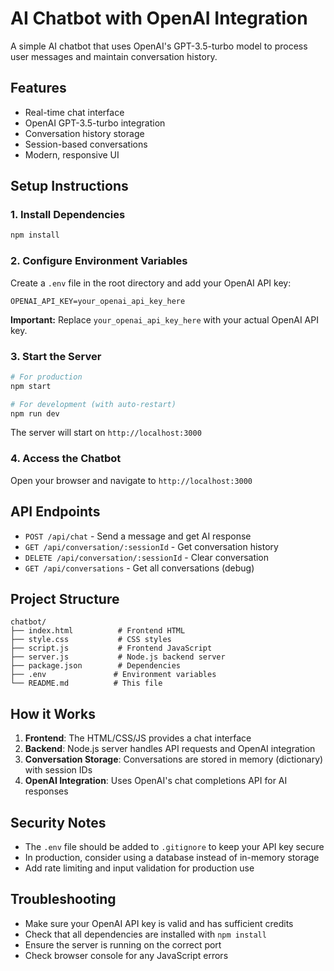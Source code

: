 # AI Chatbot with OpenAI Integration

A simple AI chatbot that uses OpenAI's GPT-3.5-turbo model to process user messages and maintain conversation history.

## Features

- Real-time chat interface
- OpenAI GPT-3.5-turbo integration
- Conversation history storage
- Session-based conversations
- Modern, responsive UI

## Setup Instructions

### 1. Install Dependencies

```bash
npm install
```

### 2. Configure Environment Variables

Create a `.env` file in the root directory and add your OpenAI API key:

```
OPENAI_API_KEY=your_openai_api_key_here
```

**Important:** Replace `your_openai_api_key_here` with your actual OpenAI API key.

### 3. Start the Server

```bash
# For production
npm start

# For development (with auto-restart)
npm run dev
```

The server will start on `http://localhost:3000`

### 4. Access the Chatbot

Open your browser and navigate to `http://localhost:3000`

## API Endpoints

- `POST /api/chat` - Send a message and get AI response
- `GET /api/conversation/:sessionId` - Get conversation history
- `DELETE /api/conversation/:sessionId` - Clear conversation
- `GET /api/conversations` - Get all conversations (debug)

## Project Structure

```
chatbot/
├── index.html          # Frontend HTML
├── style.css           # CSS styles
├── script.js           # Frontend JavaScript
├── server.js           # Node.js backend server
├── package.json        # Dependencies
├── .env               # Environment variables
└── README.md          # This file
```

## How it Works

1. **Frontend**: The HTML/CSS/JS provides a chat interface
2. **Backend**: Node.js server handles API requests and OpenAI integration
3. **Conversation Storage**: Conversations are stored in memory (dictionary) with session IDs
4. **OpenAI Integration**: Uses OpenAI's chat completions API for AI responses

## Security Notes

- The `.env` file should be added to `.gitignore` to keep your API key secure
- In production, consider using a database instead of in-memory storage
- Add rate limiting and input validation for production use

## Troubleshooting

- Make sure your OpenAI API key is valid and has sufficient credits
- Check that all dependencies are installed with `npm install`
- Ensure the server is running on the correct port
- Check browser console for any JavaScript errors 